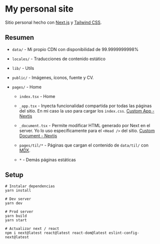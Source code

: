 # My personal site

Sitio personal hecho con [Next.js](https://nextjs.org/) y [Tailwind CSS](https://tailwindcss.com).

## Resumen

-   `data/` - Mi propio CDN con disponibilidad de 99.9999999998%
-   `locales/` - Traducciones de contenido estático
-   `lib/` - Utils
-   `public/` - Imágenes, íconos, fuente y CV.
-   `pages/` - Home

    -   `index.tsx` - Home

    -   `_app.tsx` - Inyecta funcionalidad compartida por todas las páginas del sitio. En mi caso la uso para cargar los `index.css`. [Custom App - Nextjs](https://nextjs.org/docs/advanced-features/custom-app)

    -   `_document.tsx` - Permite modificar HTML generado por Next en el server. Yo lo uso específicamente para el `<Head />` del sitio. [Custom Document - Nextjs](https://nextjs.org/docs/advanced-features/custom-document)

    -   `pages/til/*` - Páginas que cargan el contenido de `data/til/` con [MDX](https://github.com/mdx-js/mdx).

    -   `*` - Demás páginas estáticas

## Setup

```shell
# Instalar dependencias
yarn install

# Dev server
yarn dev

# Prod server
yarn build
yarn start

# Actualizar next / react
npm i next@latest react@latest react-dom@latest eslint-config-next@latest
```